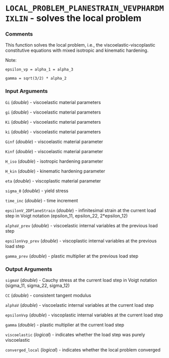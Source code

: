 # `LOCAL_PROBLEM_PLANESTRAIN_VEVPHARDMIXLIN` - solves the local problem
###  Comments
This function solves the local problem, i.e., the
viscoelastic-viscoplastic constitutive equations with mixed isotropic and
kinematic hardening.

Note:

`epsilon_vp = alpha_1 = alpha_3`

`gamma = sqrt(3/2) * alpha_2`

###  Input Arguments
`Gi` (_double_) - viscoelastic material parameters

`gi` (_double_) - viscoelastic material parameters

`Ki` (_double_) - viscoelastic material parameters

`ki` (_double_) - viscoelastic material parameters

`Ginf` (_double_) - viscoelastic material parameter

`Kinf` (_double_) - viscoelastic material parameter

`H_iso` (_double_) - isotropic hardening parameter

`H_kin` (_double_) - kinematic hardening parameter

`eta` (_double_) - viscoplastic material parameter

`sigma_0` (_double_) - yield stress

`time_inc` (_double_) - time increment

`epsilonV_2DPlaneStrain` (_double_) - infinitesimal strain at the current
load step in Voigt notation (epsilon_11, epsilon_22, 2*epsilon_12)

`alphaV_prev` (_double_) - viscoelastic internal variables at the
previous load step

`epsilonVvp_prev` (_double_) - viscoplastic internal variables at the
previous load step

`gamma_prev` (_double_) - plastic multiplier at the previous load step

###  Output Arguments
`sigmaV` (_double_) - Cauchy stress at the current load step in Voigt
notation (sigma_11, sigma_22, sigma_12)

`CC` (_double_) - consistent tangent modulus

`alphaV` (_double_) - viscoelastic internal variables at the
current load step

`epsilonVvp` (_double_) - viscoplastic internal variables at the
current load step

`gamma` (_double_) - plastic multiplier at the current load step

`viscoelastic` (_logical_) - indicates whether the load step was purely
viscoelastic

`converged_local` (_logical_) - indicates whether the local problem
converged

